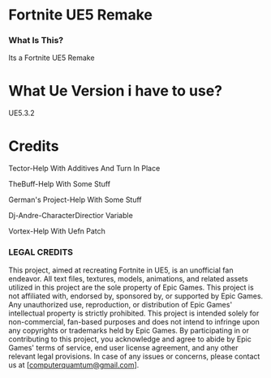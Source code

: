 # Fortnite UE5 Remake
 
### What Is This?
Its a Fortnite UE5 Remake

# What Ue Version i have to use?
UE5.3.2


# Credits
Tector-Help With Additives And Turn In Place

TheBuff-Help With Some Stuff

German's Project-Help With Some Stuff

Dj-Andre-CharacterDirectior Variable

Vortex-Help With Uefn Patch



### LEGAL CREDITS 
This project, aimed at recreating Fortnite in UE5, is an unofficial fan endeavor. All text files, textures, models, animations, and related assets utilized in this project are the sole property of Epic Games. This project is not affiliated with, endorsed by, sponsored by, or supported by Epic Games. Any unauthorized use, reproduction, or distribution of Epic Games' intellectual property is strictly prohibited. This project is intended solely for non-commercial, fan-based purposes and does not intend to infringe upon any copyrights or trademarks held by Epic Games. By participating in or contributing to this project, you acknowledge and agree to abide by Epic Games' terms of service, end user license agreement, and any other relevant legal provisions. In case of any issues or concerns, please contact us at [computerquamtum@gmail.com].
